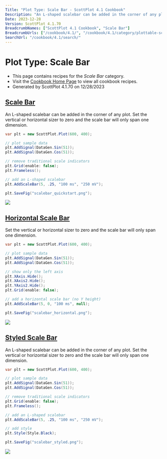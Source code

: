 ```yaml
---
Title: "Plot Type: Scale Bar - ScottPlot 4.1 Cookbook"
Description: "An L-shaped scalebar can be added in the corner of any plot."
Date: 2023-12-28
Version: ScottPlot 4.1.70
BreadcrumbNames: ["ScottPlot 4.1 Cookbook", "Scale Bar"]
BreadcrumbUrls: ["/cookbook/4.1/", "/cookbook/4.1/category/plottable-scale-bar/"]
SearchUrl: "/cookbook/4.1/search/"
---
```


# Plot Type: Scale Bar
* This page contains recipes for the _Scale Bar_ category.
* Visit the [Cookbook Home Page](../../) to view all cookbook recipes.
* Generated by ScottPlot 4.1.70 on 12/28/2023
<h2><a id='scale-bar' href='/cookbook/4.1/recipes/scalebar_quickstart/'>Scale Bar</a></h2>

An L-shaped scalebar can be added in the corner of any plot. Set the vertical or horizontal sizer to zero and the scale bar will only span one dimension.

```cs
var plt = new ScottPlot.Plot(600, 400);

// plot sample data
plt.AddSignal(DataGen.Sin(51));
plt.AddSignal(DataGen.Cos(51));

// remove traditional scale indicators
plt.Grid(enable: false);
plt.Frameless();

// add an L-shaped scalebar
plt.AddScaleBar(5, .25, "100 ms", "250 mV");

plt.SaveFig("scalebar_quickstart.png");
```

<img src='../../images/scalebar_quickstart.png' class='d-block mx-auto my-5' />


<h2><a id='horizontal-scale-bar' href='/cookbook/4.1/recipes/scalebar_horizontal/'>Horizontal Scale Bar</a></h2>

Set the vertical or horizontal sizer to zero and the scale bar will only span one dimension.

```cs
var plt = new ScottPlot.Plot(600, 400);

// plot sample data 
plt.AddSignal(DataGen.Sin(51));
plt.AddSignal(DataGen.Cos(51));

// show only the left axis
plt.XAxis.Hide();
plt.XAxis2.Hide();
plt.YAxis2.Hide();
plt.Grid(enable: false);

// add a horizontal scale bar (no Y height)
plt.AddScaleBar(5, 0, "100 ms", null);

plt.SaveFig("scalebar_horizontal.png");
```

<img src='../../images/scalebar_horizontal.png' class='d-block mx-auto my-5' />


<h2><a id='styled-scale-bar' href='/cookbook/4.1/recipes/scalebar_styled/'>Styled Scale Bar</a></h2>

An L-shaped scalebar can be added in the corner of any plot. Set the vertical or horizontal sizer to zero and the scale bar will only span one dimension.

```cs
var plt = new ScottPlot.Plot(600, 400);

// plot sample data
plt.AddSignal(DataGen.Sin(51));
plt.AddSignal(DataGen.Cos(51));

// remove traditional scale indicators
plt.Grid(enable: false);
plt.Frameless();

// add an L-shaped scalebar
plt.AddScaleBar(5, .25, "100 ms", "250 mV");

// add style
plt.Style(Style.Black);

plt.SaveFig("scalebar_styled.png");
```

<img src='../../images/scalebar_styled.png' class='d-block mx-auto my-5' />



